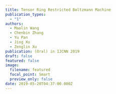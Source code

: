```yaml
---
title: Tensor Ring Restricted Boltzmann Machine
publication_types:
  - "1"
authors:
  - Maolin Wang
  - Chenbin Zhang
  - Yu Pan
  - Jing Xu
  - Zenglin Xu
publication: (Oral) in IJCNN 2019
draft: false
featured: false
image:
  filename: featured
  focal_point: Smart
  preview_only: false
date: 2019-05-20T04:37:00.000Z
---
```


